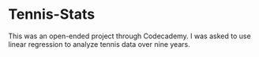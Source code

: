 # Tennis-Stats

This was an open-ended project through Codecademy. I was asked to use linear regression to analyze tennis data over nine years.
